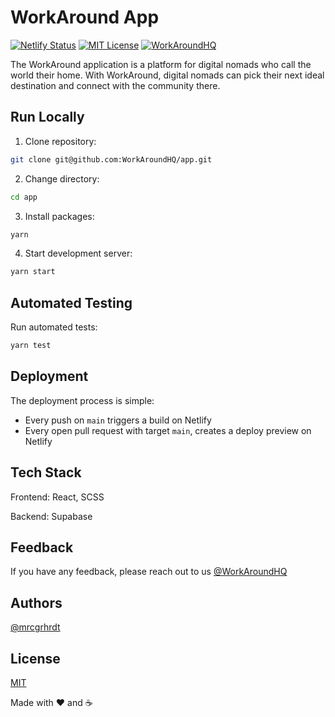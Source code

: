 # WorkAround App

[![Netlify Status](https://api.netlify.com/api/v1/badges/d4dead3a-cb33-46f8-a1f2-6ad5c183aa99/deploy-status)](https://app.netlify.com/sites/app-workaround/deploys)
[![MIT License](https://img.shields.io/apm/l/atomic-design-ui.svg?label=License&color=ffffff)](https://github.com/WorkAroundHQ/app/blob/main/LICENSE)
[![WorkAroundHQ](https://img.shields.io/twitter/follow/workaroundhq?label=Follow)](https://twitter.com/workaroundhq)

The WorkAround application is a platform for digital nomads who call the world their home. With WorkAround, digital nomads can pick their next ideal destination and connect with the community there.

## Run Locally

1. Clone repository:

```zsh
git clone git@github.com:WorkAroundHQ/app.git
```

2. Change directory:

```zsh
cd app
```

3. Install packages:

```zsh
yarn
```

4. Start development server:

```zsh
yarn start
```

## Automated Testing

Run automated tests:

```zsh
yarn test
```

## Deployment

The deployment process is simple:

- Every push on `main` triggers a build on Netlify
- Every open pull request with target `main`, creates a deploy preview on Netlify

## Tech Stack

Frontend: React, SCSS

Backend: Supabase



## Feedback

If you have any feedback, please reach out to us [@WorkAroundHQ](https://twitter.com/workaroundhq)

## Authors

[@mrcgrhrdt](https://www.github.com/mrcgrhrdt)

## License

[MIT](https://github.com/WorkAroundWorld/WorkAroundHQ/blob/main/LICENSE)

Made with ❤️ and ☕️
